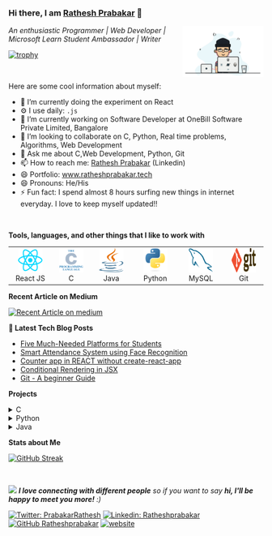 ### Hi there, I am [Rathesh Prabakar](https://www.ratheshprabakar.tech) 👋


<img align="right" src="code.gif" width=160px;>
 
*An enthusiastic Programmer | Web Developer | Microsoft Learn Student Ambassador | Writer*

[![trophy](https://github-profile-trophy.vercel.app/?username=Ratheshprabakar&theme=onedark&row=1&margin-w=2&margin-h=2)](https://github.com/Ratheshprabakar)

<!--
**Connect me :**
<a href="https://linkedin.com/in/ratheshprabakar" target="_blank">
  <img align="left" alt="Rathesh Prabakar's Linkdein" width="22px" src="https://cdn.jsdelivr.net/npm/simple-icons@v3/icons/linkedin.svg" />
</a>
-->

<br/>

Here are some cool information about myself:

- 🔭 I’m currently doing the experiment on React
- ⚙️ I use daily: `.js`
- 🔭 I’m currently working on Software Developer at OneBill Software Private Limited, Bangalore
- 👯 I’m looking to collaborate on C, Python, Real time problems, Algorithms, Web Development
- 💬 Ask me about C,Web Development, Python, Git
- 📫 How to reach me: [Rathesh Prabakar](https://linkedin.com/in/Ratheshprabakar) (Linkedin)
- 😄 Portfolio: www.ratheshprabakar.tech
- 😄 Pronouns: He/His
- ⚡ Fun fact: I spend almost 8 hours surfing new things in internet everyday. I love to keep myself updated!!


<br>

**Tools, languages, and other things that I like to work with**

<table>
  <tr>
     <td align="center" width="96">
      <a href="#macropower-tech">
        <img src="./img/reactjs-icon.svg" width="48" height="48" alt="React" />
      </a>
      <br>React JS
    </td>
        <td align="center" width="96">
      <a href="#macropower-tech">
        <img src="./img/C-svg.svg" width="48" height="48" alt="C" />
      </a>
      <br>C
    </td>
     <td align="center" width="96">
      <a href="#macropower-tech">
        <img src="./img/java-svg.svg" width="48" height="48" alt="Java" />
      </a>
      <br>Java
    </td>
    <td align="center" width="96">
      <a href="#macropower-tech">
        <img src="./img/python-original.svg" width="48" height="48" alt="Python" />
      </a>
      <br>Python
    </td>
   <td align="center"  width="96">
      <a href="#macropower-tech">
        <img src="./img/mysql-original.svg" width="48" height="48" alt="MySQL" />
      </a>
      <br>MySQL
    </td>
    <td align="center" width="96">
      <a href="#macropower-tech">
        <img src="./img/git0svg.svg" width="48" height="48" alt="Git" />
      </a>
      <br>Git
    </td>
  </tr>
</table>

**Recent Article on Medium**

<a target="_blank" href="https://github-readme-medium-recent-article.vercel.app/medium/@ratheshprabakar/0"><img src="https://github-readme-medium-recent-article.vercel.app/medium/@ratheshprabakar/0" alt="Recent Article on medium"></img></a>  

**📩 Latest Tech Blog Posts**

<!-- BLOG-POST-LIST:START -->
- [Five Much-Needed Platforms for Students](https://ratheshprabakar.hashnode.dev/five-much-needed-platforms-for-students)
- [Smart Attendance System using Face Recognition](https://ratheshprabakar.hashnode.dev/attendance-system-using-face-recognition)
- [Counter app in REACT without create-react-app](https://ratheshprabakar.hashnode.dev/counter-app-in-react-without-create-react-app)
- [Conditional Rendering in JSX](https://ratheshprabakar.hashnode.dev/conditional-rendering-in-jsx)
- [Git - A beginner Guide](https://ratheshprabakar.hashnode.dev/git-a-beginner-guide)
<!-- BLOG-POST-LIST:END -->

**Projects**

<details>
<summary>C</summary>
<ul>
<li><a href ="https://github.com/Ratheshprabakar/Food-Ordering-System" target="_blank">Food Ordering System</a></li>
<li><a href ="https://github.com/Ratheshprabakar/Contact-Management-System" target="_blank">Contact Management System</a></li>
<li><a href ="https://github.com/Ratheshprabakar/Ticket_booking-cancellation_system" target="_blank">Ticket Booking Cancellation System</a></li>
<li><a href ="https://github.com/Ratheshprabakar/Bank-Gift-Card-System" target="_blank">Bank Gift Card System</a></li>
<li><a href ="https://github.com/Ratheshprabakar/Flames-App" target="_blank">Flames Application</a></li>
<li><a href ="https://github.com/Ratheshprabakar/Expression-Evaluator" target="_blank">Expression Evaluator</a></li>
<li><a href ="https://github.com/Ratheshprabakar/ATM-Machine" target="_blank">ATM Machine</a></li>
</ul>
</details>

<details>
<summary>Python</summary>
<ul>
<li><a href ="https://github.com/Ratheshprabakar/War-Card-Game" target="_blank">War Card Game</a></li>
<li><a href ="https://github.com/Ratheshprabakar/Smart-Message-Alert-System" target="_blank">Smart Message Alert System</a></li>
<li><a href ="https://github.com/Ratheshprabakar/Attendance-system" target="_blank">Attendance Management System using Face Recognition</a></li>
</ul>
</details>

<details>
<summary>Java</summary>
<ul>
<li><a href="https://github.com/Ratheshprabakar/Student-Maintenance-Application" target="_blank">Student Maintenance REST API</a></li>
<li><a href ="https://github.com/Ratheshprabakar/Music-Player-Application/" target="_blank">Music Player Application</a></li>
<li><a href ="https://github.com/Ratheshprabakar/Quiz-Application" target="_blank">Quiz Application</a></li>
</ul>
</details>



**Stats about Me**

[![GitHub Streak](https://github-readme-streak-stats.herokuapp.com/?user=Ratheshprabakar&theme=dark)](https://github.com/Ratheshprabakar) 

<!--<a href="https://github.com/Ratheshprabakar" target="_blank">
 <img align="right" src="https://github-readme-stats.vercel.app/api?username=Ratheshprabakar&&count_private=trueshow_icons=true&theme=dracula&line_height=15" alt="Rathesh Prabakar's github stats"/>
</a> -->

<br>

<img src="https://media.giphy.com/media/LnQjpWaON8nhr21vNW/giphy.gif" width="60"> <em><b>I love connecting with different people</b> so if you want to say <b>hi, I'll be happy to meet you more!</b> :)</em>

[![Twitter: PrabakarRathesh](https://img.shields.io/twitter/follow/PrabakarRathesh?style=social)](https://twitter.com/PrabakarRathesh)
[![Linkedin: Ratheshprabakar](https://img.shields.io/badge/-Ratheshprabakar-blue?style=flat-square&logo=Linkedin&logoColor=white&link=https://www.linkedin.com/in/Ratheshprabakar/)](https://www.linkedin.com/in/Ratheshprabakar/)
[![GitHub Ratheshprabakar](https://img.shields.io/github/followers/Ratheshprabakar?label=follow&style=social)](https://github.com/Ratheshprabakar)
[![website](https://img.shields.io/badge/PortfolioWebsite-ratheshprabakar.tech-2648ff?style=flat-square&logo=google-chrome)](https://ratheshprabakar.tech/)




